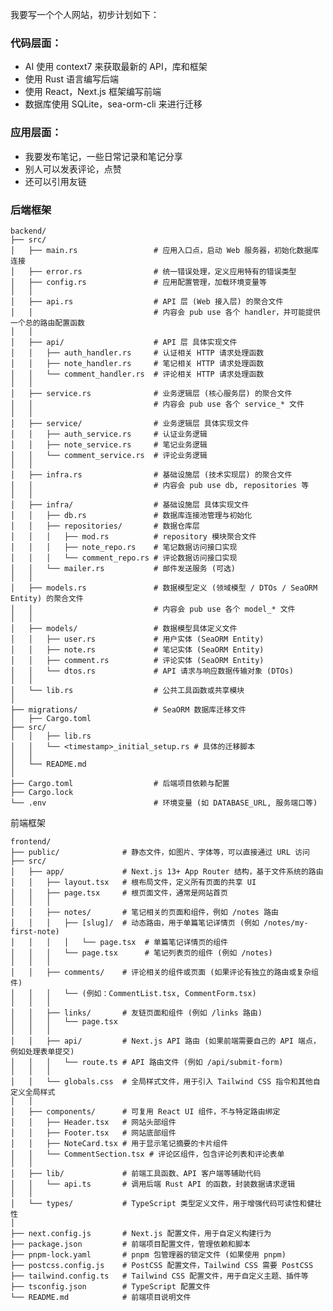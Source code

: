 我要写一个个人网站，初步计划如下：

### 代码层面：

- AI 使用 context7 来获取最新的 API，库和框架
- 使用 Rust 语言编写后端
- 使用 React，Next.js 框架编写前端
- 数据库使用 SQLite，sea-orm-cli 来进行迁移

### 应用层面：

- 我要发布笔记，一些日常记录和笔记分享
- 别人可以发表评论，点赞
- 还可以引用友链

### 后端框架

    backend/
    ├── src/
    │   ├── main.rs                 # 应用入口点，启动 Web 服务器，初始化数据库连接
    │   ├── error.rs                # 统一错误处理，定义应用特有的错误类型
    │   ├── config.rs               # 应用配置管理，加载环境变量等
    │   │
    │   ├── api.rs                  # API 层 (Web 接入层) 的聚合文件
    │   │                           # 内容会 pub use 各个 handler，并可能提供一个总的路由配置函数
    │   │
    │   ├── api/                    # API 层 具体实现文件
    │   │   ├── auth_handler.rs     # 认证相关 HTTP 请求处理函数
    │   │   ├── note_handler.rs     # 笔记相关 HTTP 请求处理函数
    │   │   └── comment_handler.rs  # 评论相关 HTTP 请求处理函数
    │   │
    │   ├── service.rs              # 业务逻辑层 (核心服务层) 的聚合文件
    │   │                           # 内容会 pub use 各个 service_* 文件
    │   │
    │   ├── service/                # 业务逻辑层 具体实现文件
    │   │   ├── auth_service.rs     # 认证业务逻辑
    │   │   ├── note_service.rs     # 笔记业务逻辑
    │   │   └── comment_service.rs  # 评论业务逻辑
    │   │
    │   ├── infra.rs                # 基础设施层 (技术实现层) 的聚合文件
    │   │                           # 内容会 pub use db, repositories 等
    │   │
    │   ├── infra/                  # 基础设施层 具体实现文件
    │   │   ├── db.rs               # 数据库连接池管理与初始化
    │   │   ├── repositories/       # 数据仓库层
    │   │   │   ├── mod.rs          # repository 模块聚合文件
    │   │   │   ├── note_repo.rs    # 笔记数据访问接口实现
    │   │   │   └── comment_repo.rs # 评论数据访问接口实现
    │   │   └── mailer.rs           # 邮件发送服务 (可选)
    │   │
    │   ├── models.rs               # 数据模型定义 (领域模型 / DTOs / SeaORM Entity) 的聚合文件
    │   │                           # 内容会 pub use 各个 model_* 文件
    │   │
    │   ├── models/                 # 数据模型具体定义文件
    │   │   ├── user.rs             # 用户实体 (SeaORM Entity)
    │   │   ├── note.rs             # 笔记实体 (SeaORM Entity)
    │   │   ├── comment.rs          # 评论实体 (SeaORM Entity)
    │   │   └── dtos.rs             # API 请求与响应数据传输对象 (DTOs)
    │   │
    │   └── lib.rs                  # 公共工具函数或共享模块
    │
    ├── migrations/                 # SeaORM 数据库迁移文件
    │   ├── Cargo.toml
    ├── src/
    │   │   ├── lib.rs
    │   │   └── <timestamp>_initial_setup.rs # 具体的迁移脚本
    │   │
    │   └── README.md
    │
    ├── Cargo.toml                  # 后端项目依赖与配置
    ├── Cargo.lock
    └── .env                        # 环境变量 (如 DATABASE_URL, 服务端口等)

前端框架

    frontend/
    ├── public/              # 静态文件，如图片、字体等，可以直接通过 URL 访问
    ├── src/
    │   ├── app/             # Next.js 13+ App Router 结构，基于文件系统的路由
    │   │   ├── layout.tsx   # 根布局文件，定义所有页面的共享 UI
    │   │   ├── page.tsx     # 根页面文件，通常是网站首页
    │   │   │
    │   │   ├── notes/       # 笔记相关的页面和组件，例如 /notes 路由
    │   │   │   ├── [slug]/  # 动态路由，用于单篇笔记详情页 (例如 /notes/my-first-note)
    │   │   │   │   └── page.tsx  # 单篇笔记详情页的组件
    │   │   │   └── page.tsx      # 笔记列表页的组件 (例如 /notes)
    │   │   │
    │   │   ├── comments/    # 评论相关的组件或页面 (如果评论有独立的路由或复杂组件)
    │   │   │   └── (例如：CommentList.tsx, CommentForm.tsx)
    │   │   │
    │   │   ├── links/       # 友链页面和组件 (例如 /links 路由)
    │   │   │   └── page.tsx
    │   │   │
    │   │   ├── api/         # Next.js API 路由 (如果前端需要自己的 API 端点，例如处理表单提交)
    │   │   │   └── route.ts # API 路由文件 (例如 /api/submit-form)
    │   │   │
    │   │   └── globals.css  # 全局样式文件，用于引入 Tailwind CSS 指令和其他自定义全局样式
    │   │
    │   ├── components/      # 可复用 React UI 组件，不与特定路由绑定
    │   │   ├── Header.tsx   # 网站头部组件
    │   │   ├── Footer.tsx   # 网站底部组件
    │   │   ├── NoteCard.tsx # 用于显示笔记摘要的卡片组件
    │   │   └── CommentSection.tsx # 评论区组件，包含评论列表和评论表单
    │   │
    │   ├── lib/             # 前端工具函数、API 客户端等辅助代码
    │   │   └── api.ts       # 调用后端 Rust API 的函数，封装数据请求逻辑
    │   │
    │   └── types/           # TypeScript 类型定义文件，用于增强代码可读性和健壮性
    │
    ├── next.config.js       # Next.js 配置文件，用于自定义构建行为
    ├── package.json         # 前端项目配置文件，管理依赖和脚本
    ├── pnpm-lock.yaml       # pnpm 包管理器的锁定文件 (如果使用 pnpm)
    ├── postcss.config.js    # PostCSS 配置文件，Tailwind CSS 需要 PostCSS
    ├── tailwind.config.ts   # Tailwind CSS 配置文件，用于自定义主题、插件等
    ├── tsconfig.json        # TypeScript 配置文件
    └── README.md            # 前端项目说明文件
